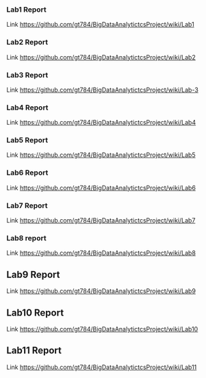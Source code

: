 ### Lab1 Report
Link  https://github.com/gt784/BigDataAnalytictcsProject/wiki/Lab1

### Lab2 Report  
Link  https://github.com/gt784/BigDataAnalytictcsProject/wiki/Lab2

### Lab3 Report
Link https://github.com/gt784/BigDataAnalytictcsProject/wiki/Lab-3  

### Lab4 Report  
Link https://github.com/gt784/BigDataAnalytictcsProject/wiki/Lab4

### Lab5 Report  
Link https://github.com/gt784/BigDataAnalytictcsProject/wiki/Lab5  

### Lab6 Report  
Link https://github.com/gt784/BigDataAnalytictcsProject/wiki/Lab6

### Lab7 Report
Link https://github.com/gt784/BigDataAnalytictcsProject/wiki/Lab7  

### Lab8 report  
Link https://github.com/gt784/BigDataAnalytictcsProject/wiki/Lab8

## Lab9 Report
Link https://github.com/gt784/BigDataAnalytictcsProject/wiki/Lab9

## Lab10 Report  
Link https://github.com/gt784/BigDataAnalytictcsProject/wiki/Lab10

## Lab11 Report
Link https://github.com/gt784/BigDataAnalytictcsProject/wiki/Lab11
